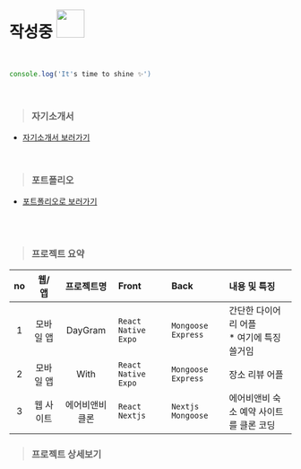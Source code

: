 

# 작성중 <img src='https://user-images.githubusercontent.com/107971288/206865204-34f3921b-e594-406b-8e3d-731ef850ac48.jpeg' width=50px /> 
<br>


```js
console.log('It's time to shine ✨')
```
<br>

> ### 자기소개서
- [자기소개서 보러가기](https://www.notion.so/f81297b8404a4bb0a044f8c4a42db82f)
<br>

> ### 포트폴리오
<!-- 포폴 사이트 만들면 여기에 같이 넣어주기-->
- [포트폴리오로 보러가기](https://www.notion.so/bdaa15c7c18f44afa3d474bf93e04352)
<br>
<br>

> ### 프로젝트 요약

| no | 웹/앱 | 프로젝트명 | Front | Back | 내용 및 특징 |
| :--: | :--: | :--: | :-- | :-- | :-- |
| 1 | 모바일 앱 | DayGram |  `React Native` `Expo` | `Mongoose` `Express` | 간단한 다이어리 어플<br> * 여기에 특징 쓸거임 |
| 2 | 모바일 앱 | With |  `React Native` `Expo` | `Mongoose` `Express` | 장소 리뷰 어플  |
| 3 | 웹 사이트 | 에어비앤비 클론 | `React` `Nextjs` | `Nextjs` `Mongoose` | 에어비앤비 숙소 예약 사이트를 클론 코딩 |

<!-- 프로젝트 정리 완성하면 여기에 내용 같이 넣어주기-->
<!-- 프로젝트 테이블 정리해주기-->


> ### 프로젝트 상세보기
